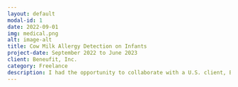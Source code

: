 ```yaml
---
layout: default
modal-id: 1
date: 2022-09-01
img: medical.png
alt: image-alt
title: Cow Milk Allergy Detection on Infants
project-date: September 2022 to June 2023
client: Beneufit, Inc.
category: Freelance
description: I had the opportunity to collaborate with a U.S. client, Beneufit (<a href="https://beneufit.com/about-us">), on a notable project focused on the implementation of a comprehensive solution for detecting Cow Milk Allergy (CMA) among infants. This endeavor involved the proficient application of diverse machine learning techniques. Throughout the course of this engagement, I closely collaborated with esteemed pediatricians of high repute, undertaking in-depth analysis, fine-tuning, and enhancement of the machine learning models. I am delighted to report that the project was concluded successfully, resulting in a letter of recommendation being graciously provided in acknowledgment of my contributions. If you are interested in perusing the aforementioned letter of recommendation, please feel free to contact me for further information.
---
```


